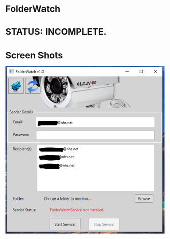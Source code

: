 # FolderWatch

# STATUS: INCOMPLETE.

# Screen Shots

<img src="FolderWatchGUI/ScreenShots/ss1.PNG" align="middle"/>

